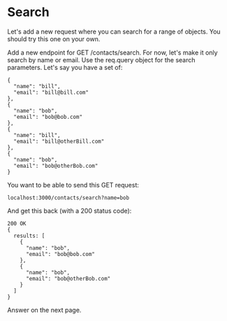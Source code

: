 # Search

Let's add a new request where you can search for a range of objects.  You should try this one on your own.

Add a new endpoint for GET /contacts/search.  For now, let's make it only search by name or email.  Use the req.query object for the search parameters.  Let's say you have a set of:

```
{
  "name": "bill",
  "email": "bill@bill.com"
},
{
  "name": "bob",
  "email": "bob@bob.com"
},
{
  "name": "bill",
  "email": "bill@otherBill.com"
},
{
  "name": "bob",
  "email": "bob@otherBob.com"
}
```

You want to be able to send this GET request:
```
localhost:3000/contacts/search?name=bob
```

And get this back (with a 200 status code):
```
200 OK
{
  results: [
    {
      "name": "bob",
      "email": "bob@bob.com"
    },
    {
      "name": "bob",
      "email": "bob@otherBob.com"
    }
  ]
}
```

Answer on the next page.